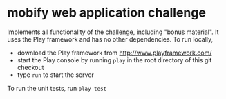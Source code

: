 mobify web application challenge
======

Implements all functionality of the challenge, including "bonus material".
It uses the Play framework and has no other dependencies.
To run locally,
- download the Play framework from http://www.playframework.com/
- start the Play console by running `play` in the root directory of this git checkout
- type `run` to start the server

To run the unit tests, run `play test`

